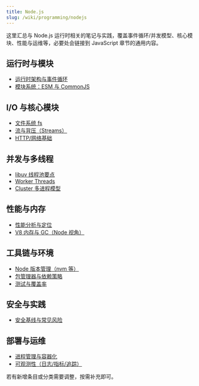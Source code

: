 ```yaml
---
title: Node.js
slug: /wiki/programming/nodejs
---
```


这里汇总与 Node.js 运行时相关的笔记与实践，覆盖事件循环/并发模型、核心模块、性能与运维等，必要处会链接到 JavaScript 章节的通用内容。

## 运行时与模块

- [运行时架构与事件循环](./basics/runtime.md)
- [模块系统：ESM 与 CommonJS](./modules/esm-cjs.md)

## I/O 与核心模块

- [文件系统 fs](./io/fs.md)
- [流与背压（Streams）](./io/streams.md)
- [HTTP/网络基础](./web/http-server.md)

## 并发与多线程

- [libuv 线程池要点](./concurrency/libuv-threadpool.md)
- [Worker Threads](./concurrency/worker-threads.md)
- [Cluster 多进程模型](./concurrency/cluster.md)

## 性能与内存

- [性能分析与定位](./performance/profiling.md)
- [V8 内存与 GC（Node 视角）](./performance/memory-gc.md)

## 工具链与环境

- [Node 版本管理（nvm 等）](./toolchain/node-version.md)
- [包管理器与依赖策略](./toolchain/package-managers.md)
- [测试与覆盖率](./toolchain/testing.md)

## 安全与实践

- [安全基线与常见风险](./security/security.md)

## 部署与运维

- [进程管理与容器化](./deploy/pm2-docker.md)
- [可观测性（日志/指标/追踪）](./ops/observability.md)

若有新增条目或分类需要调整，按需补充即可。

